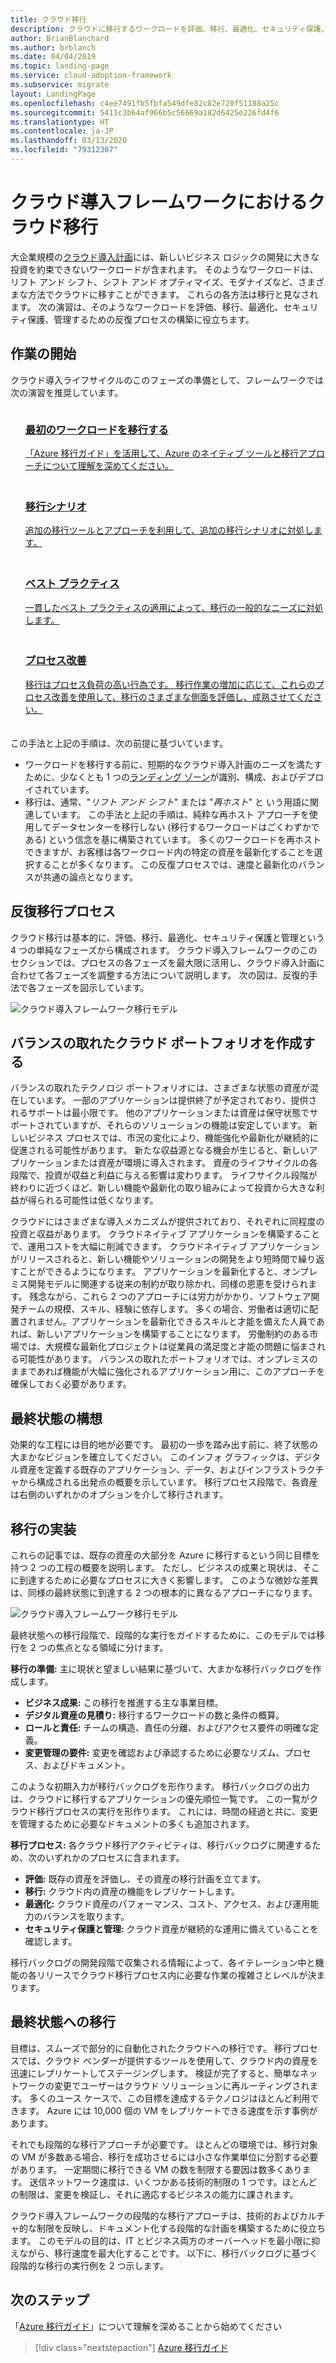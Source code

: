 ```yaml
---
title: クラウド移行
description: クラウドに移行するワークロードを評価、移行、最適化、セキュリティ保護、管理するための反復プロセスを構築する方法について説明します。
author: BrianBlanchard
ms.author: brblanch
ms.date: 04/04/2019
ms.topic: landing-page
ms.service: cloud-adoption-framework
ms.subservice: migrate
layout: LandingPage
ms.openlocfilehash: c4ee7491fb5fbfa549dfe82c82e720f51188a25c
ms.sourcegitcommit: 5411c3b64af966b5c56669a182d6425e226fd4f6
ms.translationtype: HT
ms.contentlocale: ja-JP
ms.lasthandoff: 03/13/2020
ms.locfileid: "79312307"
---
```

# <a name="cloud-migration-in-the-cloud-adoption-framework"></a>クラウド導入フレームワークにおけるクラウド移行

大企業規模の[クラウド導入計画](../plan/index.md)には、新しいビジネス ロジックの開発に大きな投資を約束できないワークロードが含まれます。 そのようなワークロードは、リフト アンド シフト、シフト アンド オプティマイズ、モダナイズなど、さまざまな方法でクラウドに移すことができます。 これらの各方法は移行と見なされます。 次の演習は、そのようなワークロードを評価、移行、最適化、セキュリティ保護、管理するための反復プロセスの構築に役立ちます。

## <a name="getting-started"></a>作業の開始

クラウド導入ライフサイクルのこのフェーズの準備として、フレームワークでは次の演習を推奨しています。

<!-- markdownlint-disable MD033 -->
<ul class="panelContent cardsF">
    <li style="display: flex; flex-direction: column;">
        <a href="./azure-migration-guide/index.md">
            <div class="cardSize">
                <div class="cardPadding" style="padding-bottom:10px;">
                    <div class="card" style="padding-bottom:10px;">
                        <div class="cardImageOuter">
                            <div class="cardImage">
                                <img alt="" src="../_images/icons/1.png" data-linktype="external">
                            </div>
                        </div>
                        <div class="cardText" style="padding-left:0px;">
                            <h3>最初のワークロードを移行する</h3>
「Azure 移行ガイド」を活用して、Azure のネイティブ ツールと移行アプローチについて理解を深めてください。
                        </div>
                    </div>
                </div>
            </div>
        </a>
    </li>
    <li style="display: flex; flex-direction: column;">
        <a href="./expanded-scope/index.md">
            <div class="cardSize">
                <div class="cardPadding" style="padding-bottom:10px;">
                    <div class="card" style="padding-bottom:10px;">
                        <div class="cardImageOuter">
                            <div class="cardImage">
                                <img alt="" src="../_images/icons/2.png" data-linktype="external">
                            </div>
                        </div>
                        <div class="cardText" style="padding-left:0px;">
                            <h3>移行シナリオ</h3>
追加の移行ツールとアプローチを利用して、追加の移行シナリオに対処します。
                        </div>
                    </div>
                </div>
            </div>
        </a>
    </li>
    <li style="display: flex; flex-direction: column;">
        <a href="./azure-best-practices/index.md">
            <div class="cardSize">
                <div class="cardPadding" style="padding-bottom:10px;">
                    <div class="card" style="padding-bottom:10px;">
                        <div class="cardImageOuter">
                            <div class="cardImage">
                                <img alt="" src="../_images/icons/3.png" data-linktype="external">
                            </div>
                        </div>
                        <div class="cardText" style="padding-left:0px;">
                            <h3>ベスト プラクティス</h3>
一貫したベスト プラクティスの適用によって、移行の一般的なニーズに対処します。
                        </div>
                    </div>
                </div>
            </div>
        </a>
    </li>
    <li style="display: flex; flex-direction: column;">
        <a href="./migration-considerations/index.md">
            <div class="cardSize">
                <div class="cardPadding" style="padding-bottom:10px;">
                    <div class="card" style="padding-bottom:10px;">
                        <div class="cardImageOuter">
                            <div class="cardImage">
                                <img alt="" src="../_images/icons/4.png" data-linktype="external">
                            </div>
                        </div>
                        <div class="cardText" style="padding-left:0px;">
                            <h3>プロセス改善</h3>
移行はプロセス負荷の高い行為です。 移行作業の増加に応じて、これらのプロセス改善を使用して、移行のさまざまな側面を評価し、成熟させてください。
                        </div>
                    </div>
                </div>
            </div>
        </a>
    </li>
</ul>
<!-- markdownlint-enable MD033 -->

この手法と上記の手順は、次の前提に基づいています。

- ワークロードを移行する前に、短期的なクラウド導入計画のニーズを満たすために、少なくとも 1 つの[ランディング ゾーン](../ready/index.md)が識別、構成、およびデプロイされています。
- 移行は、通常、"_リフト アンド シフト_" または "_再ホスト_" と いう用語に関連しています。 この手法と上記の手順は、純粋な再ホスト アプローチを使用してデータセンターを移行しない (移行するワークロードはごくわずかである) という信念を基に構築されています。 多くのワークロードを再ホストできますが、お客様は各ワークロード内の特定の資産を最新化することを選択することが多くなります。 この反復プロセスでは、速度と最新化のバランスが共通の論点となります。

## <a name="iterative-migration-process"></a>反復移行プロセス

クラウド移行は基本的に、評価、移行、最適化、セキュリティ保護と管理という 4 つの単純なフェーズから構成されます。 クラウド導入フレームワークのこのセクションでは、プロセスの各フェーズを最大限に活用し、クラウド導入計画に合わせて各フェーズを調整する方法について説明します。 次の図は、反復的手法で各フェーズを図示しています。

![クラウド導入フレームワーク移行モデル](../_images/migrate/methodology.png)

## <a name="create-a-balanced-cloud-portfolio"></a>バランスの取れたクラウド ポートフォリオを作成する

バランスの取れたテクノロジ ポートフォリオには、さまざまな状態の資産が混在しています。 一部のアプリケーションは提供終了が予定されており、提供されるサポートは最小限です。 他のアプリケーションまたは資産は保守状態でサポートされていますが、それらのソリューションの機能は安定しています。 新しいビジネス プロセスでは、市況の変化により、機能強化や最新化が継続的に促進される可能性があります。 新たな収益源となる機会が生じると、新しいアプリケーションまたは資産が環境に導入されます。 資産のライフサイクルの各段階で、投資が収益と利益に与える影響は変わります。 ライフサイクル段階が終わりに近づくほど、新しい機能や最新化の取り組みによって投資から大きな利益が得られる可能性は低くなります。

クラウドにはさまざまな導入メカニズムが提供されており、それぞれに同程度の投資と収益があります。 クラウドネイティブ アプリケーションを構築することで、運用コストを大幅に削減できます。 クラウドネイティブ アプリケーションがリリースされると、新しい機能やソリューションの開発をより短時間で繰り返すことができるようになります。 アプリケーションを最新化すると、オンプレミス開発モデルに関連する従来の制約が取り除かれ、同様の恩恵を受けられます。 残念ながら、これら 2 つのアプローチには労力がかかり、ソフトウェア開発チームの規模、スキル、経験に依存します。 多くの場合、労働者は適切に配置されません。アプリケーションを最新化できるスキルと才能を備えた人員であれば、新しいアプリケーションを構築することになります。 労働制約のある市場では、大規模な最新化プロジェクトは従業員の満足度と才能の問題に悩まされる可能性があります。 バランスの取れたポートフォリオでは、オンプレミスのままであれば機能が大幅に強化されるアプリケーション用に、このアプローチを確保しておく必要があります。

## <a name="envision-an-end-state"></a>最終状態の構想

効果的な工程には目的地が必要です。 最初の一歩を踏み出す前に、終了状態の大まかなビジョンを確立してください。 このインフォ グラフィックは、デジタル資産を定義する既存のアプリケーション、データ、およびインフラストラクチャから構成される出発点の概要を示しています。 移行プロセス段階で、各資産は右側のいずれかのオプションを介して移行されます。

## <a name="migration-implementation"></a>移行の実装

これらの記事では、既存の資産の大部分を Azure に移行するという同じ目標を持つ 2 つの工程の概要を説明します。 ただし、ビジネスの成果と現状は、そこに到達するために必要なプロセスに大きく影響します。 このような微妙な差異は、同様の最終状態に到達する 2 つの根本的に異なるアプローチになります。

![クラウド導入フレームワーク移行モデル](../_images/migrate/methodology.png)

最終状態への移行段階で、段階的な実行をガイドするために、このモデルでは移行を 2 つの焦点となる領域に分けます。

**移行の準備:** 主に現状と望ましい結果に基づいて、大まかな移行バックログを作成します。

- **ビジネス成果:** この移行を推進する主な事業目標。
- **デジタル資産の見積り:** 移行するワークロードの数と条件の概算。
- **ロールと責任:** チームの構造、責任の分離、およびアクセス要件の明確な定義。
- **変更管理の要件:** 変更を確認および承認するために必要なリズム、プロセス、およびドキュメント。

このような初期入力が移行バックログを形作ります。 移行バックログの出力は、クラウドに移行するアプリケーションの優先順位一覧です。 この一覧がクラウド移行プロセスの実行を形作ります。 これには、時間の経過と共に、変更を管理するために必要なドキュメントの多くも追加されます。

**移行プロセス:** 各クラウド移行アクティビティは、移行バックログに関連するため、次のいずれかのプロセスに含まれます。

- **評価:** 既存の資産を評価し、その資産の移行計画を立てます。
- **移行:** クラウド内の資産の機能をレプリケートします。
- **最適化:** クラウド資産のパフォーマンス、コスト、アクセス、および運用能力のバランスを取ります。
- **セキュリティ保護と管理:** クラウド資産が継続的な運用に備えていることを確認します。

移行バックログの開発段階で収集される情報によって、各イテレーション中と機能の各リリースでクラウド移行プロセス内に必要な作業の複雑さとレベルが決まります。

## <a name="transition-to-the-end-state"></a>最終状態への移行

目標は、スムーズで部分的に自動化されたクラウドへの移行です。 移行プロセスでは、クラウド ベンダーが提供するツールを使用して、クラウド内の資産を迅速にレプリケートしてステージングします。 検証が完了すると、簡単なネットワークの変更でユーザーはクラウド ソリューションに再ルーティングされます。 多くのユース ケースで、この目標を達成するテクノロジはほとんど利用できます。 Azure には 10,000 個の VM をレプリケートできる速度を示す事例があります。

それでも段階的な移行アプローチが必要です。 ほとんどの環境では、移行対象の VM が多数ある場合、移行を成功させるには小さな作業単位に分割する必要があります。 一定期間に移行できる VM の数を制限する要因は数多くあります。 送信ネットワーク速度は、いくつかある技術的制限の 1 つです。ほとんどの制限は、変更を検証し、それに適応するビジネスの能力に課されます。

クラウド導入フレームワークの段階的な移行アプローチは、技術的およびカルチャ的な制限を反映し、ドキュメント化する段階的な計画を構築するために役立ちます。 このモデルの目的は、IT とビジネス両方のオーバーヘッドを最小限に抑えながら、移行速度を最大化することです。 以下に、移行バックログに基づく段階的な移行の実行例を 2 つ示します。

## <a name="next-steps"></a>次のステップ

「[Azure 移行ガイド](./azure-migration-guide/index.md)」について理解を深めることから始めてください

> [!div class="nextstepaction"]
> [Azure 移行ガイド](./azure-migration-guide/index.md)
